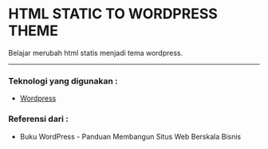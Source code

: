 HTML STATIC TO WORDPRESS THEME
==============================
Belajar merubah html statis menjadi tema wordpress.

---

### Teknologi yang digunakan :
* [Wordpress](https://wordpress.org/ "Wordpress.org")

### Referensi dari :
* Buku WordPress - Panduan Membangun Situs Web Berskala Bisnis